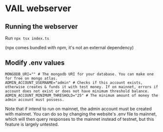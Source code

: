 # VAIL webserver

## Running the webserver
Run `npx tsx index.ts`

(npx comes bundled with npm, it's not an external dependency)

## Modify .env values
```
MONGODB_URI="" # The mongodb URI for your database. You can make one for free on mongo atlas.
ADMIN_ACCOUNT_USERNAME="admin" # Checks if this account exists, otherwise creates & funds it with test money. If on mainnet, errors if account does not exist or does not have minimum threshold balance.
ADMIN_ACCOUNT_MINIMUM_THRESHOLD="25" # The minimum amount of money the admin account must possess.
```
Note that if intend to run on mainnet, the admin account must be created with mainnet.
You can do so by changing the website's .env file to mainnet, which will then query responses to the mainnet instead of testnet, but this feature is largely untested.
